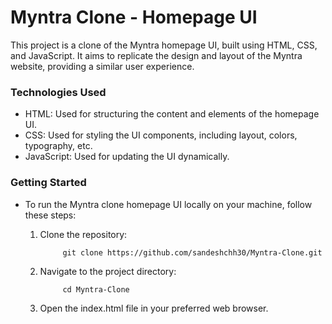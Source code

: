 # Myntra Clone - Homepage UI

This project is a clone of the Myntra homepage UI, built using HTML, CSS, and JavaScript.
It aims to replicate the design and layout of the Myntra website, providing a similar user experience.


### Technologies Used
- HTML: Used for structuring the content and elements of the homepage UI.
- CSS: Used for styling the UI components, including layout, colors, typography, etc.
- JavaScript: Used for updating the UI dynamically.


### Getting Started
- To run the Myntra clone homepage UI locally on your machine, follow these steps:

    1. Clone the repository: 
     
                git clone https://github.com/sandeshchh30/Myntra-Clone.git
                    
    2. Navigate to the project directory:
     
                cd Myntra-Clone
    3. Open the index.html file in your preferred web browser.
